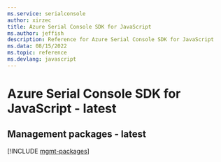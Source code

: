 ```yaml
---
ms.service: serialconsole
author: xirzec
title: Azure Serial Console SDK for JavaScript
ms.author: jeffish
description: Reference for Azure Serial Console SDK for JavaScript
ms.data: 08/15/2022
ms.topic: reference
ms.devlang: javascript
---
```

# Azure Serial Console SDK for JavaScript - latest

## Management packages - latest
[!INCLUDE [mgmt-packages](serial-console-mgmt-index.md)]